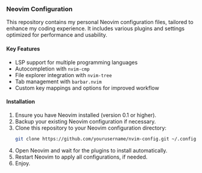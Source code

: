 ### Neovim Configuration

This repository contains my personal Neovim configuration files, tailored to enhance my coding experience. It includes various plugins and settings optimized for performance and usability.

#### Key Features

- LSP support for multiple programming languages
- Autocompletion with `nvim-cmp`
- File explorer integration with `nvim-tree`
- Tab management with `barbar.nvim`
- Custom key mappings and options for improved workflow

#### Installation

1. Ensure you have Neovim installed (version 0.1 or higher).
2. Backup your existing Neovim configuration if necessary.
3. Clone this repository to your Neovim configuration directory:
   ```bash
   git clone https://github.com/yourusername/nvim-config.git ~/.config/nvim
   ```
4. Open Neovim and wait for the plugins to install automatically.
5. Restart Neovim to apply all configurations, if needed.
6. Enjoy. 
